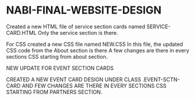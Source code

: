 # NABI-FINAL-WEBSITE-DESIGN

Created a new HTML file of service section cards named SERVICE-CARD.HTML
Only the service section is there.

For CSS created a new CSS file named NEW.CSS
In this file, the updated CSS code from the About section is there
A few changes are there in every sections CSS starting from about section.


NEW UPDATE FOR EVENT SECTION CARDS

CREATED A NEW EVENT CARD DESIGN
UNDER CLASS .EVENT-SCTN-CARD
AND FEW CHANGES ARE THERE IN EVERY SECTIONS CSS STARTING FROM PARTNERS SECTION.

